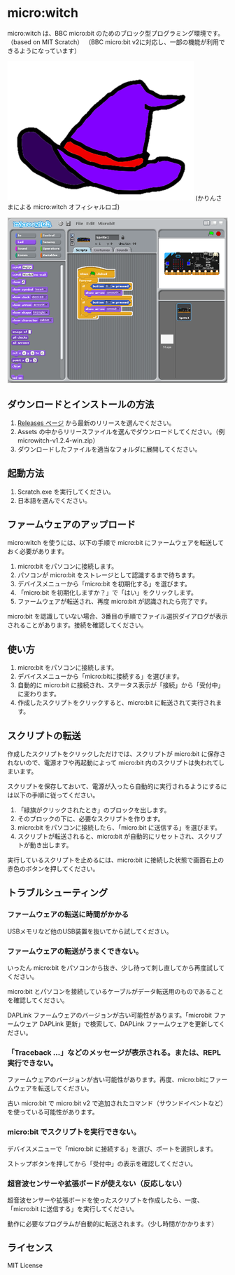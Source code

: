# micro:witch
micro:witch は、BBC micro:bit のためのブロック型プログラミング環境です。（based on MIT Scratch）
（BBC micro:bit v2に対応し、一部の機能が利用できるようになっています）

![logo](https://raw.githubusercontent.com/EiichiroIto/microwitch/master/doc/images/microwitch_logo.png)
(かりんさまによる micro:witch オフィシャルロゴ)

![screenshot1](https://raw.githubusercontent.com/EiichiroIto/microwitch/master/doc/images/screenshot1.png)

## ダウンロードとインストールの方法
1. [Releases ページ](https://github.com/EiichiroIto/microwitch/releases) から最新のリリースを選んでください。
1. Assets の中からリリースファイルを選んでダウンロードしてください。（例 microwitch-v1.2.4-win.zip）
1. ダウンロードしたファイルを適当なフォルダに展開してください。

## 起動方法
1. Scratch.exe を実行してください。
1. 日本語を選んでください。

## ファームウェアのアップロード
micro:witch を使うには、以下の手順で micro:bit にファームウェアを転送しておく必要があります。

1. micro:bit をパソコンに接続します。
1. パソコンが micro:bit をストレージとして認識するまで待ちます。
1. デバイスメニューから「micro:bit を初期化する」を選びます。
1. 「micro:bit を初期化しますか？」で「はい」をクリックします。
1. ファームウェアが転送され、再度 micro:bit が認識されたら完了です。

micro:bit を認識していない場合、3番目の手順でファイル選択ダイアログが表示されることがあります。接続を確認してください。

## 使い方
1. micro:bit をパソコンに接続します。
1. デバイスメニューから「micro:bitに接続する」を選びます。
1. 自動的に micro:bit に接続され、ステータス表示が「接続」から「受付中」に変わります。
1. 作成したスクリプトをクリックすると、micro:bit に転送されて実行されます。

## スクリプトの転送
作成したスクリプトをクリックしただけでは、スクリプトが micro:bit に保存されないので、電源オフや再起動によって micro:bit 内のスクリプトは失われてしまいます。

スクリプトを保存しておいて、電源が入ったら自動的に実行されるようにするには以下の手順に従ってください。

1. 「緑旗がクリックされたとき」のブロックを出します。
1. そのブロックの下に、必要なスクリプトを作ります。
1. micro:bit をパソコンに接続したら、「micro:bit に送信する」を選びます。
1. スクリプトが転送されると、micro:bit が自動的にリセットされ、スクリプトが動き出します。

実行しているスクリプトを止めるには、micro:bit に接続した状態で画面右上の赤色のボタンを押してください。

## トラブルシューティング
### ファームウェアの転送に時間がかかる
USBメモリなど他のUSB装置を抜いてから試してください。

### ファームウェアの転送がうまくできない。
いったん micro:bit をパソコンから抜き、少し待って刺し直してから再度試してください。

micro:bit とパソコンを接続しているケーブルがデータ転送用のものであることを確認してください。

DAPLink ファームウェアのバージョンが古い可能性があります。「microbit ファームウェア DAPLink 更新」で検索して、DAPLink ファームウェアを更新してください。

### 「Traceback ...」などのメッセージが表示される。または、REPL実行できない。
ファームウェアのバージョンが古い可能性があります。再度、micro:bitにファームウェアを転送してください。

古い micro:bit で micro:bit v2 で追加されたコマンド（サウンドイベントなど）を使っている可能性があります。

### micro:bit でスクリプトを実行できない。
デバイスメニューで「micro:bit に接続する」を選び、ポートを選択します。

ストップボタンを押してから「受付中」の表示を確認してください。

### 超音波センサーや拡張ボードが使えない（反応しない）
超音波センサーや拡張ボードを使ったスクリプトを作成したら、一度、「micro:bit に送信する」を実行してください。

動作に必要なプログラムが自動的に転送されます。（少し時間がかかります）

## ライセンス
MIT License
